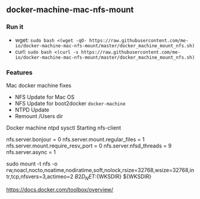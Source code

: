 ## docker-machine-mac-nfs-mount

### Run it
- wget:
`sudo bash <(wget -qO- https://raw.githubusercontent.com/me-io/docker-machine-mac-nfs-mount/master/docker_machine_mount_nfs.sh)`
- curl:
`sudo bash <(curl -s https://raw.githubusercontent.com/me-io/docker-machine-mac-nfs-mount/master/docker_machine_mount_nfs.sh)`

### Features
Mac docker machine fixes
- NFS Update for Mac OS
- NFS Update for boot2docker `docker-machine`
- NTPD Update 
- Remount /Users dir



Docker machine ntpd
sysctl
Starting nfs-client

nfs.server.bonjour = 0
nfs.server.mount.regular_files = 1
nfs.server.mount.require_resv_port = 0
nfs.server.nfsd_threads = 9
nfs.server.async = 1

sudo mount -t nfs -o rw,noacl,nocto,noatime,nodiratime,soft,nolock,rsize=32768,wsize=32768,intr,tcp,nfsvers=3,actimeo=2 $B2D_NET:${WKSDIR} ${WKSDIR}

https://docs.docker.com/toolbox/overview/
